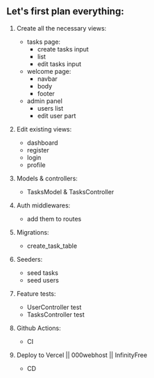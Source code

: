 ## Let's first plan everything:

1) Create all the necessary views:
    - tasks page:
        * create tasks input
        * list
        * edit tasks input
    - welcome page:
        * navbar
        * body
        * footer
    - admin panel
        * users list
        * edit user part

2) Edit existing views:
    - dashboard
    - register
    - login
    - profile

3) Models & controllers:
    - TasksModel & TasksController

4) Auth middlewares:
    - add them to routes

5) Migrations:
    - create_task_table

6) Seeders:
    - seed tasks
    - seed users

7) Feature tests:
    - UserController test
    - TasksController test

8) Github Actions:
    - CI

9) Deploy to Vercel || 000webhost || InfinityFree
    - CD
